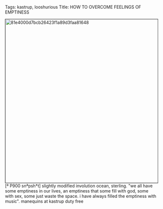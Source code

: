 Tags: kastrup, looshurious
Title: HOW TO OVERCOME FEELINGS OF EMPTINESS
  
<p><img src="https://objects.hbvu.su/blotpix/looshurious/IMG_636556996.jpeg" width=540 height=540 alt="81e4000d7bcb26423f1a89d3faa81648" border=1>
[ª P900 snªpsh*t] slightly modified involution ocean, sterling.  
"we all have some emptiness in our lives, an emptiness that some fill with god, some with sex, some just waste the space. i have always filled the emptiness with music".  
manequins at kastrup duty free
